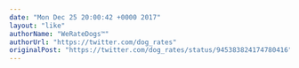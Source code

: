 ```yaml
---
date: "Mon Dec 25 20:00:42 +0000 2017"
layout: "like"
authorName: "WeRateDogs™"
authorUrl: "https://twitter.com/dog_rates"
originalPost: "https://twitter.com/dog_rates/status/945383824174780416"
---
```

